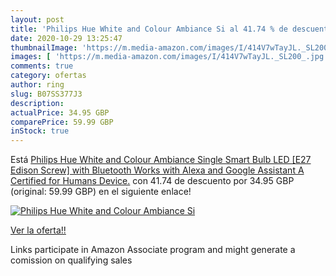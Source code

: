 ```yaml
---
layout: post
title: 'Philips Hue White and Colour Ambiance Si al 41.74 % de descuento'
date: 2020-10-29 13:25:47
thumbnailImage: 'https://m.media-amazon.com/images/I/414V7wTayJL._SL200_.jpg'
images: [ 'https://m.media-amazon.com/images/I/414V7wTayJL._SL200_.jpg' ]
comments: true
category: ofertas
author: ring
slug: B07SS377J3
description:
actualPrice: 34.95 GBP
comparePrice: 59.99 GBP
inStock: true
---
```


Está [Philips Hue White and Colour Ambiance Single Smart Bulb LED [E27 Edison Screw] with Bluetooth  Works with Alexa and Google Assistant  A Certified for Humans Device.](https://www.amazon.co.uk/dp/B07SS377J3/?tag=tolees0a-21) con 41.74 de descuento por 34.95 GBP (original: 59.99 GBP) en el siguiente enlace!

[![Philips Hue White and Colour Ambiance Si](https://m.media-amazon.com/images/I/414V7wTayJL._SL200_.jpg)](https://www.amazon.co.uk/dp/B07SS377J3/?tag=tolees0a-21)

[Ver la oferta!!](https://www.amazon.co.uk/dp/B07SS377J3/?tag=tolees0a-21)

Links participate in Amazon Associate program and might generate a comission on qualifying sales



